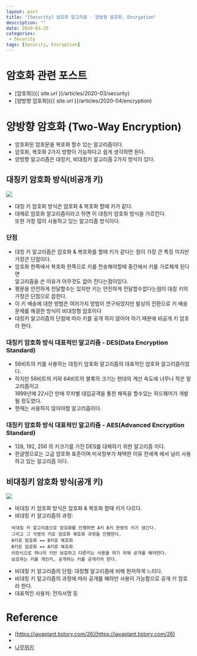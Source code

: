 ```yaml
---
layout: post
title: "[Security] 암호화 알고리즘 - 양방향 암호화, Encryption"
description: ""
date: 2020-03-25
categories:
 - Security
tags: [Security, Encryption]
---
```



# 암호화 관련 포스트
- [암호화]({{ site.url }}/articles/2020-03/security)
- [양방향 암호화]({{ site.url }}/articles/2020-04/encryption)


# 양방향 암호화 (Two-Way Encryption)

- 암호화된 암호문을 복호화 할수 있는 알고리즘이다.
- 암호화, 복호화 2가지 방향이 가능하다고 쉽게 생각하면 된다.
- 양방향 알고리즘은 대칭키, 비대칭키 알고리즘 2가지 방식이 있다.


## 대칭키 암호화 방식(비공개 키)
<img src="{{ site.url }}/assets/image/2020-04-04-encryption/image1.png">

- 대칭 키 암호화 방식은 암호화 & 복호화 할때 키가 같다.
- 대체로 암호화 알고리즘이라고 하면 이 대칭키 암호화 방식을 가르킨다.<br>
  또한 가장 많이 사용하고 있는 알고리즘 방식이다.


### 단점

- 대칭 키 알고리즘은 암호화 & 복호화를 할때 키가 같다는 점이 가장 큰 특징 이지만 가장큰 단점이다.
- 암호화 한쪽에서 복호화 한쪽으로 키를 전송해야할때 중간에서 키를 가로채게 된다면<br>
  알고리즘을 쓴 이유가 아무것도 없어 진다는점이있다.
- 평문을 안전하게 전달할수는 있지만 키는 안전하게 전달할수없다는점이 대칭 키의 가장큰 단점으로 꼽힌다.
- 이 키 배송에 대한 방법은 여러가지 방법이 연구되었지만 발상의 전환으로 키 배송 문제를 해결한 방식이 비대칭형 암호이다
- 대칭키 알고리즘의 단점에 따라 키를 공개 하지 않아야 하기 때문에 비공개 키 암호라 한다.


### 대칭키 암호화 방식 대표적인 알고리즘 - DES(Data Encryption Standard)
- 56비트의 키를 사용하는 대칭키 암호화 알고리즘의 대표적인 암호화 알고리즘이었다.
- 하지만 56비트의 키와 64비트의 블록의 크기는 현대의 계산 속도에 너무나 작은 알고리즘이고<br>
  1999년에 22시간 만에 무차별 대입공격을 통한 해독을 할수있는 하드웨어가 개발될 정도였다.
- 현재는 사용하지 않아야할 알고리즘이다.


### 대칭키 암호화 방식 대표적인 알고리즘 - AES(Advanced Encryption Standard)
- 128, 192, 256 의 키크기를 가진 DES를 대체하기 위한 알고리즘 이다.
- 한글명으로는 고급 암호화 표준이며 미국정부가 채택한 이유 전세계 에서 널리 사용하고 있는 알고리즘 이다.


## 비대칭키 암호화 방식(공개 키)
<img src="{{ site.url }}/assets/image/2020-04-04-encryption/image2.png">


- 비대칭 키 암호화 방식은 암호화 & 복호화 할때 키가 다르다.
- 비대칭 키 알고리즘의 과정:
```text
  비대칭 키 알고리즘으로 암호화를 진행하면 A키 B키 한쌍의 키가 생긴다.
  그리고 그 각쌍의 키로 암호화 복호화 과정을 진행한다.
  A키로 암호화 == B키로 복호화
  B키로 암호화 == A키로 복호화
  이런식으로 하나의 키만 보호하고 다른키는 사용을 하기 위해 공개를 해야한다. 
  보호하는 키를 개인키, 공개하는 키를 공개키라 한다.
```
- 비대칭 키 알고리즘의 단점: 대칭형 알고리즘에 비해 현저하게 느리다.
- 비대칭 키 알고리즘의 과정에 따라 공개를 해야만 사용이 가능함으로 공개 키 암호라 한다.
- 대표적인 사용처: 전자서명 등


# Reference

* [https://javaplant.tistory.com/26](https://javaplant.tistory.com/26)
* 
* [나무위키](https://namu.wiki/w/%EC%95%94%ED%98%B8%20%EC%95%8C%EA%B3%A0%EB%A6%AC%EC%A6%98)